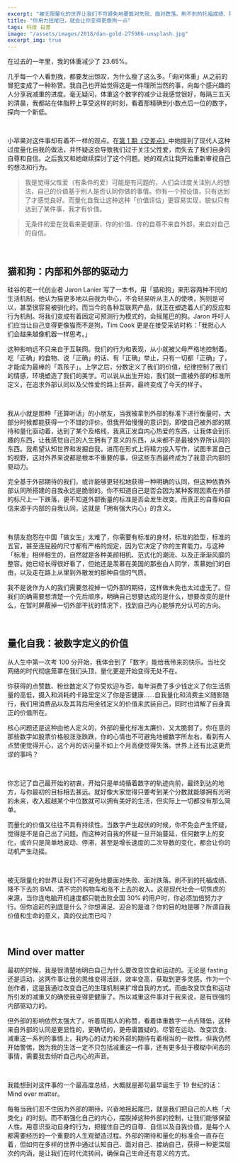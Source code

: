```yaml
---
excerpt: "被无限量化的世界让我们不可避免地要面对失败、面对跌落。刷不到的托福成绩、降不下去的 BMI、清不完的购物车和涨不上去的收入。这是现代社会一切焦虑的来源，当你连电脑开机速度都只能击败全国 30% 的用户时，你必须加倍努力才行。但你追赶的到底是什么？你想满足、迎合的是谁？你的目的地是哪？所谓自我价值和生命的意义，真的仅此而已吗？"
title: "你用力摇尾巴，就会让你变得更像狗一点"
tags: 科技 日常
image: "/assets/images/2018/dan-gold-275986-unsplash.jpg"
excerpt_img: true
---
```


在过去的一年里，我的体重减少了 23.65%。

几乎每一个人看到我，都要发出惊叹，为什么瘦了这么多。「询问体重」从之前的冒犯变成了一种称赞。我自己也开始觉得这是一件理所当然的事，向每个感兴趣的人分享我减重的进度。毫无疑问，体重这个数字的减少让我感觉很好，每隔三五天的清晨，我都站在体脂秤上享受这样的时刻，看着那精确到小数点后一位的数字，探向一个新低。

<br>

小苹果对这件事却有着不一样的观点。在[第 1 期《交差点》](http://jiaocha.io/1/)中她提到了现代人这种过度量化自我的做法，并怀疑这会导致我们过于关注父性爱，而失去了我们自身的自尊和自信。之后我又和她继续探讨了这个问题。她的观点让我开始重新审视自己的想法和行为。

> 我是觉得父性爱（有条件的爱）可能是有问题的，人们会过度关注别人的想法，自己的价值基于别人是否认同你做的事情。你有一个预设值，只有达到了才感觉良好。而量化自我让这种这种「价值评估」更容易实现，貌似只有达到了某件事，我才有价值。

> 无条件的爱在我看来更健康，你的价值、你的自尊不来自外部，来自对自己的自信。

<br>

## 猫和狗：内部和外部的驱动力
硅谷的老一代创业者 Jaron Lanier 写了一本书，用「猫和狗」来形容两种不同的生活机制。他认为猫更多地以自我为中心，不会轻易听从主人的使唤，狗则是可以，甚至很容易被驯化的。而当今的各种互联网产品，就正在塑造着人们的反应和行为机制。将我们变成有着固定可预测行为模式的，会摇尾巴的狗。Jaron 呼吁人们应当让自己变得更像猫而不是狗，Tim Cook 更是在接受采访时称：「我担心人们会越来越像机器一样思考。」

这种影响远不只来自于互联网。我们的行为和表现，从小就被父母严格地控制着。吃「正确」的食物、说「正确」的话、有「正确」举止，只有一切都「正确」了，才能成为最棒的「乖孩子」。上学之后，分数定义了我们的价值，纪律控制了我们的情感，环境塑造了我们的美学。可以说从出生开始，我们就一直被外部的标准所定义，在追求外部认同以及父性爱的路上狂奔，最终变成了今天的样子。

<br>

我从小就是那种「还算听话」的小朋友，当我被拿到外部的标准下进行衡量时，大部分时候都能获得一个不错的评价。但我开始慢慢的意识到，即使自己被外部的期待和量化驱动着，达到了某个及格线，我真正发自内心热爱的东西，让我体会到乐趣的东西，让我感觉自己的人生拥有了意义的东西，从来都不是最被外界所认同的东西。我希望认知世界和发掘自我，进而在形式上将精力投入写作，试图丰富自己的视野，这对外界来说都是根本不重要的事，但这些东西最终成为了我意识内部的驱动力。

完全基于外部期待的我们，或许能够更轻松地获得一种明确的认同，但这种依靠外部认同所搭建的自我永远是脆弱的。你不知道自己是否会因为某种客观因素在外部的标尺上一下跌落，更不知道外部衡量的标准是否会发生改变。而真正的自尊和自信来源于内部的自我认同，这就是「拥有强大内心」的含义。

<br>

有朋友抱怨在中国「做女生」太难了，你需要有标准的身材，标准的脸型，标准的五官，甚至连屁股的尺寸都有严格的规定，因为它决定了你的生育能力。与这种「标准」相伴相生的，自然就是各种美颜相机、范式化的潮流、以及正渐渐风靡的整容。她已经长得很好看了，但她还是羡慕在美国的那些白人同学，羡慕她们的自由，以及走在路上从里到外散发的那种自信的气质。

我不是说作为人的我们需要忽视掉一切外部的期待，这样做未免也太过虚无了。但我们的确需要想清楚一个先后顺序，明确自己想要达成的是什么，想要改变的是什么，在暂时屏蔽掉一切外部干扰的情况下，找到自己内心能够充分认可的方向。

<br>

## 量化自我：被数字定义的价值
从人生中第一次考 100 分开始，我体会到了「数字」能给我带来的快乐。当社交网络的时代彻底笼罩在我们头顶，量化更是开始变得无处不在。

你获得的点赞数、粉丝数定义了你受欢迎与否，每年消费了多少钱定义了你生活质量的高低，摄入和消耗的卡路里定义了你是否健康……自我量化和消费主义随影随行，我们用消费品以及其背后用金钱定义的价值来武装自己，同时也消解了自身真正的价值所在。

核心问题还是这种由他人定义的，外部的量化标准太廉价、又太脆弱了。你在意的那些数字如股票价格般涨涨跌跌，你的心情也不可避免地被数字所左右，看到有人点赞便觉得开心，这个月的访问量不如上个月高便觉得失落。世界上还有比这更荒谬的事吗？

<br>

你忘记了自己最开始的初衷，开始只是单纯循着数字的轨迹向前，最终到达的地方，与你最初的目标相去甚远。就好像大家觉得只要考到某个分数就能够拥有光明的未来，收入超越某个中位数就可以拥有美好的生活，但实际上一切都没有那么简单。

而量化的价值又往往不具有持续性。当数字产生起伏的时候，你不免会产生怀疑，觉得是不是自己出了问题。而这种对自我的怀疑一旦开始蔓延，任何数字上的变化，或许只是简单地波动、停滞，甚至是增长速度的二次导数的变化，都会让你的动机产生动摇。

<br>

被无限量化的世界让我们不可避免地要面对失败、面对跌落。刷不到的托福成绩、降不下去的 BMI、清不完的购物车和涨不上去的收入。这是现代社会一切焦虑的来源，当你连电脑开机速度都只能击败全国 30% 的用户时，你必须加倍努力才行。但你追赶的到底是什么？你想满足、迎合的是谁？你的目的地是哪？所谓自我价值和生命的意义，真的仅此而已吗？

<br>

## Mind over matter
最初的时候，我是很清楚地明白自己为什么要改变饮食和运动的。无论是 fasting 还是运动，这两件事让我的思维变得活跃，效率变高，获取到更多灵感。作为一个创作者，这是我通过改变自己的生理机制来扩增自我的方式。而由改变饮食和运动所引发的减重又的确使我变得更健康了。所以减重这件事对于我来说，是有很强的内部驱动力的。

但外部的影响依然太强大了。听着周围人的称赞，看着体重数字一点点降低，这种来自外部的认同是更显性的，更确切的，更毋庸置疑的。尽管在运动、改变饮食、减重这一系列的事情上，我内心的动力和外部的期待有着相当的一致性。但我仍然开始警惕，因为我的生活一定不只包括减重这一件事，还有更多处于模糊中间态的事情，需要我去倾听自己内心的声音。

<br>

我能想到对这件事的一个最高度总结，大概就是那句最早诞生于 19 世纪的话：Mind over matter。

每每当我们忍不住因为外部的期待，兴奋地摇起尾巴，就是我们把自己的人格「犬类化」的时刻。而不断强化自己的内心，摆脱掉这种外部的控制，让我们能够保留人性。用意识驱动自身的行为，把握住自己的自尊、自信以及自我价值，是每个人都需要经历的一个重要的人生观塑造过程。外部的期待和量化的标准会一直存在着，但如何在多样的世界中通过认知自己、面对自己、接纳自己，获得一种更深层次的内涵，是让我们在时代流转间，确保自己生命还有意义的方式。